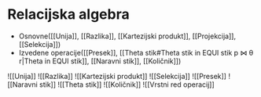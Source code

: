 # Relacijska algebra
- Osnovne([[Unija]], [[Razlika]], [[Kartezijski produkt]], [[Projekcija]], [[Selekcija]])
- Izvedene operacije([[Presek]], [[Theta stik#Theta stik in EQUI stik p ⋈ θ r|Theta in EQUI stik]], [[Naravni stik]], [[Količnik]])

![[Unija]]
![[Razlika]]
![[Kartezijski produkt]]
![[Selekcija]]
![[Presek]]
![[Naravni stik]]
![[Theta stik]]
![[Količnik]]
![[Vrstni red operacij]]